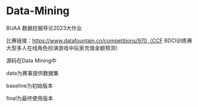 # Data-Mining
BUAA 数据挖掘导论2023大作业 

比赛链接：https://www.datafountain.cn/competitions/970（CCF BDCI训练赛 大型多人在线角色扮演游戏中玩家充值金额预测）

源码在Data Mining中

data为赛事提供数据集

baseline为初始版本

final为最终使用版本
